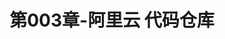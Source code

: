 ---
layout: post
title: 第003章-阿里云 代码仓库
categories: [阿里云]
description: 
keywords: 阿里云 代码仓库.md
mermaid: false
sequence: false
flow: false
mathjax: false
mindmap: false
mindmap2: false
---